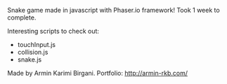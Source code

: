 Snake game made in javascript with Phaser.io framework!
Took 1 week to complete.

Interesting scripts to check out:

- touchInput.js
- collision.js
- snake.js


Made by Armin Karimi Birgani.
Portfolio:
http://armin-rkb.com/